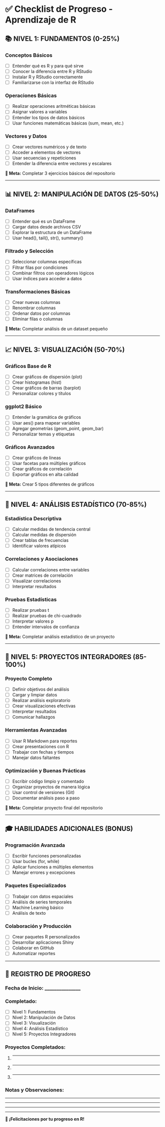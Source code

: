 # ✅ Checklist de Progreso - Aprendizaje de R

## 📚 **NIVEL 1: FUNDAMENTOS (0-25%)**

### Conceptos Básicos
- [ ] Entender qué es R y para qué sirve
- [ ] Conocer la diferencia entre R y RStudio
- [ ] Instalar R y RStudio correctamente
- [ ] Familiarizarse con la interfaz de RStudio

### Operaciones Básicas
- [ ] Realizar operaciones aritméticas básicas
- [ ] Asignar valores a variables
- [ ] Entender los tipos de datos básicos
- [ ] Usar funciones matemáticas básicas (sum, mean, etc.)

### Vectores y Datos
- [ ] Crear vectores numéricos y de texto
- [ ] Acceder a elementos de vectores
- [ ] Usar secuencias y repeticiones
- [ ] Entender la diferencia entre vectores y escalares

**🎯 Meta:** Completar 3 ejercicios básicos del repositorio

---

## 📊 **NIVEL 2: MANIPULACIÓN DE DATOS (25-50%)**

### DataFrames
- [ ] Entender qué es un DataFrame
- [ ] Cargar datos desde archivos CSV
- [ ] Explorar la estructura de un DataFrame
- [ ] Usar head(), tail(), str(), summary()

### Filtrado y Selección
- [ ] Seleccionar columnas específicas
- [ ] Filtrar filas por condiciones
- [ ] Combinar filtros con operadores lógicos
- [ ] Usar índices para acceder a datos

### Transformaciones Básicas
- [ ] Crear nuevas columnas
- [ ] Renombrar columnas
- [ ] Ordenar datos por columnas
- [ ] Eliminar filas o columnas

**🎯 Meta:** Completar análisis de un dataset pequeño

---

## 📈 **NIVEL 3: VISUALIZACIÓN (50-70%)**

### Gráficos Base de R
- [ ] Crear gráficos de dispersión (plot)
- [ ] Crear histogramas (hist)
- [ ] Crear gráficos de barras (barplot)
- [ ] Personalizar colores y títulos

### ggplot2 Básico
- [ ] Entender la gramática de gráficos
- [ ] Usar aes() para mapear variables
- [ ] Agregar geometrías (geom_point, geom_bar)
- [ ] Personalizar temas y etiquetas

### Gráficos Avanzados
- [ ] Crear gráficos de líneas
- [ ] Usar facetas para múltiples gráficos
- [ ] Crear gráficos de correlación
- [ ] Exportar gráficos en alta calidad

**🎯 Meta:** Crear 5 tipos diferentes de gráficos

---

## 🤖 **NIVEL 4: ANÁLISIS ESTADÍSTICO (70-85%)**

### Estadística Descriptiva
- [ ] Calcular medidas de tendencia central
- [ ] Calcular medidas de dispersión
- [ ] Crear tablas de frecuencias
- [ ] Identificar valores atípicos

### Correlaciones y Asociaciones
- [ ] Calcular correlaciones entre variables
- [ ] Crear matrices de correlación
- [ ] Visualizar correlaciones
- [ ] Interpretar resultados

### Pruebas Estadísticas
- [ ] Realizar pruebas t
- [ ] Realizar pruebas de chi-cuadrado
- [ ] Interpretar valores p
- [ ] Entender intervalos de confianza

**🎯 Meta:** Completar análisis estadístico de un proyecto

---

## 🚀 **NIVEL 5: PROYECTOS INTEGRADORES (85-100%)**

### Proyecto Completo
- [ ] Definir objetivos del análisis
- [ ] Cargar y limpiar datos
- [ ] Realizar análisis exploratorio
- [ ] Crear visualizaciones efectivas
- [ ] Interpretar resultados
- [ ] Comunicar hallazgos

### Herramientas Avanzadas
- [ ] Usar R Markdown para reportes
- [ ] Crear presentaciones con R
- [ ] Trabajar con fechas y tiempos
- [ ] Manejar datos faltantes

### Optimización y Buenas Prácticas
- [ ] Escribir código limpio y comentado
- [ ] Organizar proyectos de manera lógica
- [ ] Usar control de versiones (Git)
- [ ] Documentar análisis paso a paso

**🎯 Meta:** Completar proyecto final del repositorio

---

## 🎓 **HABILIDADES ADICIONALES (BONUS)**

### Programación Avanzada
- [ ] Escribir funciones personalizadas
- [ ] Usar bucles (for, while)
- [ ] Aplicar funciones a múltiples elementos
- [ ] Manejar errores y excepciones

### Paquetes Especializados
- [ ] Trabajar con datos espaciales
- [ ] Análisis de series temporales
- [ ] Machine Learning básico
- [ ] Análisis de texto

### Colaboración y Producción
- [ ] Crear paquetes R personalizados
- [ ] Desarrollar aplicaciones Shiny
- [ ] Colaborar en GitHub
- [ ] Automatizar reportes

---

## 📝 **REGISTRO DE PROGRESO**

### Fecha de Inicio: _______________

### Completado:
- [ ] Nivel 1: Fundamentos
- [ ] Nivel 2: Manipulación de Datos  
- [ ] Nivel 3: Visualización
- [ ] Nivel 4: Análisis Estadístico
- [ ] Nivel 5: Proyectos Integradores

### Proyectos Completados:
1. ________________
2. ________________
3. ________________

### Notas y Observaciones:
_________________________________
_________________________________
_________________________________

---

**🎉 ¡Felicitaciones por tu progreso en R!**
